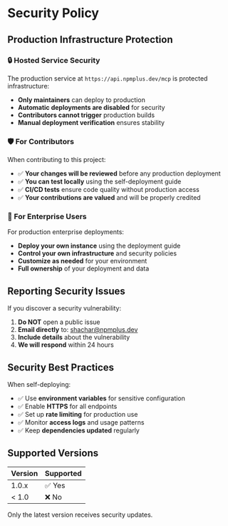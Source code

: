 # Security Policy

## Production Infrastructure Protection

### 🔒 Hosted Service Security

The production service at `https://api.npmplus.dev/mcp` is protected infrastructure:

- **Only maintainers** can deploy to production
- **Automatic deployments are disabled** for security
- **Contributors cannot trigger** production builds
- **Manual deployment verification** ensures stability

### 🛡️ For Contributors

When contributing to this project:

- ✅ **Your changes will be reviewed** before any production deployment
- ✅ **You can test locally** using the self-deployment guide
- ✅ **CI/CD tests** ensure code quality without production access
- ✅ **Your contributions are valued** and will be properly credited

### 🏢 For Enterprise Users

For production enterprise deployments:

- **Deploy your own instance** using the deployment guide
- **Control your own infrastructure** and security policies
- **Customize as needed** for your environment
- **Full ownership** of your deployment and data

## Reporting Security Issues

If you discover a security vulnerability:

1. **Do NOT** open a public issue
2. **Email directly** to: shachar@npmplus.dev
3. **Include details** about the vulnerability
4. **We will respond** within 24 hours

## Security Best Practices

When self-deploying:

- ✅ Use **environment variables** for sensitive configuration
- ✅ Enable **HTTPS** for all endpoints
- ✅ Set up **rate limiting** for production use
- ✅ Monitor **access logs** and usage patterns
- ✅ Keep **dependencies updated** regularly

## Supported Versions

| Version | Supported          |
| ------- | ------------------ |
| 1.0.x   | ✅ Yes            |
| < 1.0   | ❌ No             |

Only the latest version receives security updates.